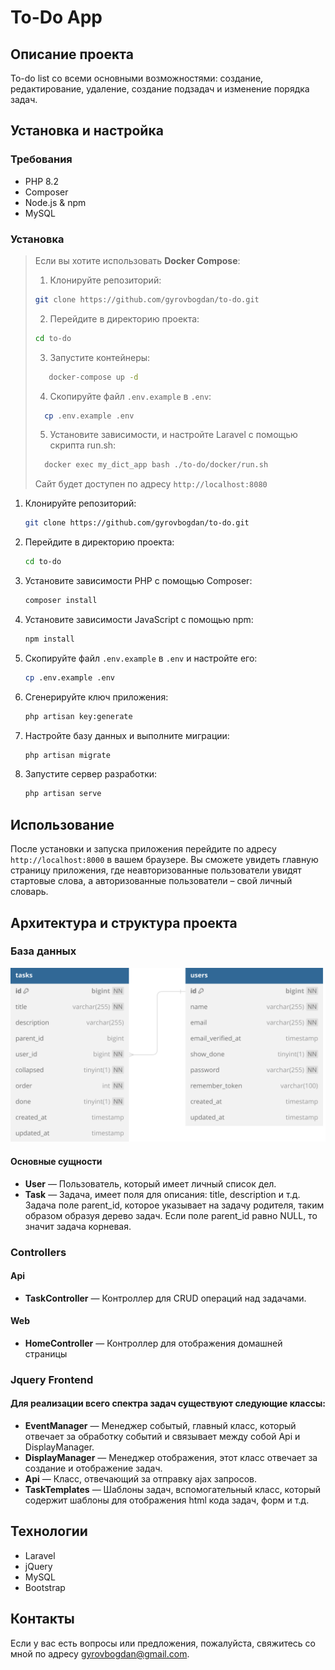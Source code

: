 # To-Do App

## Описание проекта

To-do list со всеми основными возможностями: создание, редактирование, удаление, создание подзадач и изменение порядка задач.

## Установка и настройка

### Требования

-   PHP 8.2
-   Composer
-   Node.js & npm
-   MySQL

### Установка

> Если вы хотите использовать **Docker Compose**:
>
> 1.  Клонируйте репозиторий:
>
> ```bash
> git clone https://github.com/gyrovbogdan/to-do.git
> ```
>
> 2.  Перейдите в директорию проекта:
>
> ```bash
> cd to-do
> ```
>
> 3. Запустите контейнеры:
>
> ```bash
>    docker-compose up -d
> ```
>
> 4. Скопируйте файл `.env.example` в `.env`:
>
> ```bash
>   cp .env.example .env
> ```
>
> 5. Установите зависимости, и настройте Laravel с помощью скрипта run.sh:
>
> ```bash
>   docker exec my_dict_app bash ./to-do/docker/run.sh
> ```
>
> Сайт будет доступен по адресу `http://localhost:8080`

1. Клонируйте репозиторий:

    ```bash
    git clone https://github.com/gyrovbogdan/to-do.git
    ```

2. Перейдите в директорию проекта:

    ```bash
    cd to-do
    ```

3. Установите зависимости PHP с помощью Composer:

    ```bash
    composer install
    ```

4. Установите зависимости JavaScript с помощью npm:

    ```bash
    npm install
    ```

5. Скопируйте файл `.env.example` в `.env` и настройте его:

    ```bash
    cp .env.example .env
    ```

6. Сгенерируйте ключ приложения:

    ```bash
    php artisan key:generate
    ```

7. Настройте базу данных и выполните миграции:

    ```bash
    php artisan migrate
    ```

8. Запустите сервер разработки:
    ```bash
    php artisan serve
    ```

## Использование

После установки и запуска приложения перейдите по адресу `http://localhost:8000` в вашем браузере. Вы сможете увидеть главную страницу приложения, где неавторизованные пользователи увидят стартовые слова, а авторизованные пользователи – свой личный словарь.

## Архитектура и структура проекта

### База данных

![Структура приложения](./docs/to-do-structure.svg)

#### Основные сущности

-   **User** — Пользователь, который имеет личный список дел.
-   **Task** — Задача, имеет поля для описания: title, description и т.д. Задача поле parent_id, которое указывает на задачу родителя, таким образом образуя дерево задач. Если поле parent_id равно NULL, то значит задача корневая.

### Controllers

#### Api

-   **TaskController** — Контроллер для CRUD операций над задачами.

#### Web

-   **HomeController** — Контроллер для отображения домашней страницы

### Jquery Frontend

#### Для реализации всего спектра задач существуют следующие классы:

-   **EventManager** — Менеджер событый, главный класс, который отвечает за обработку событий и связывает между собой Api и DisplayManager.
-   **DisplayManager** — Meнеджер отображения, этот класс отвечает за создание и отображение задач.
-   **Api** — Класс, отвечающий за отправку ajax запросов.
-   **TaskTemplates** — Шаблоны задач, вспомогательный класс, который содержит шаблоны для отображения html кода задач, форм и т.д.

## Технологии

-   Laravel
-   jQuery
-   MySQL
-   Bootstrap

## Контакты

Если у вас есть вопросы или предложения, пожалуйста, свяжитесь со мной по адресу [gyrovbogdan@gmail.com](mailto:gyrovbogdan@gmail.com).
